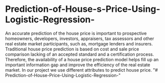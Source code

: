 # Prediction-of-House-s-Price-Using-Logistic-Regression-
An accurate prediction of the house price is important to prospective homeowners, developers, investors, appraisers, tax assessors and other real estate market participants, such as, mortgage lenders and insurers. Traditional house price prediction is based on cost and sale price comparison lacking of an accepted standard and a certification process. Therefore, the availability of a house price prediction model helps fill up an important information gap and improve the efficiency of the real estate market. In our project we use different attributes to predict house price.
"# Prediction-of-House-Price-Using-Logistic-Regression-" 
